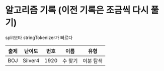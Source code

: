 # 알고리즘 기록 (이전 기록은 조금씩 다시 풀기)

split보타 stringTokenizer가 빠르다

|출제|난이도|번호|이름|유형|
|:--:|:--:|:--:|:--:|:--:|
|BOJ|Silver4|1920|수 찾기|이분 탐색|
